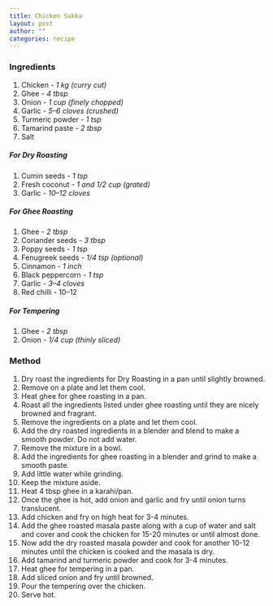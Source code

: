 ```yaml
---
title: Chicken Sukka
layout: post
author: ""
categories: recipe
---
```


### Ingredients

1. Chicken - *1 kg (curry cut)*
2. Ghee - *4 tbsp*
3. Onion - *1 cup (finely chopped)*
4. Garlic - *5–6 cloves (crushed)*
5. Turmeric powder - *1 tsp*
6. Tamarind paste - *2 tbsp*
7. Salt

##### For Dry Roasting
1. Cumin seeds - *1 tsp*
2. Fresh coconut - *1 and 1/2 cup (grated)*
3. Garlic - *10–12 cloves*

##### For Ghee Roasting
1. Ghee - *2 tbsp*
2. Coriander seeds - *3 tbsp*
3. Poppy seeds - *1 tsp*
4. Fenugreek seeds - *1/4 tsp (optional)*
5. Cinnamon - *1 inch*
6. Black peppercorn - *1 tsp*
7. Garlic - *3–4 cloves*
8. Red chilli - 10–12

##### For Tempering
1. Ghee - *2 tbsp*
2. Onion - *1/4 cup (thinly sliced)*

### Method

1. Dry roast the ingredients for Dry Roasting in a pan until slightly browned.
2. Remove on a plate and let them cool.
3. Heat ghee for ghee roasting in a pan.
4. Roast all the ingredients listed under ghee roasting until they are nicely browned and fragrant.
5. Remove the ingredients on a plate and let them cool.
6. Add the dry roasted ingredients in a blender and blend to make a smooth powder. Do not add water.
7. Remove the mixture in a bowl.
8. Add the ingredients for ghee roasting in a blender and grind to make a smooth paste.
9. Add little water while grinding.
10. Keep the mixture aside.
11. Heat 4 tbsp ghee in a karahi/pan.
12. Once the ghee is hot, add onion and garlic and fry until onion turns translucent.
13. Add chicken and fry on high heat for 3-4 minutes.
14. Add the ghee roasted masala paste along with a cup of water and salt and cover and cook the chicken for 15-20 minutes or until almost done.
15. Now add the dry roasted masala powder and cook for another 10-12 minutes until the chicken is cooked and the masala is dry.
16. Add tamarind and turmeric powder and cook for 3-4 minutes.
17. Heat ghee for tempering in a pan.
18. Add sliced onion and fry until browned.
19. Pour the tempering over the chicken. 
20. Serve hot.